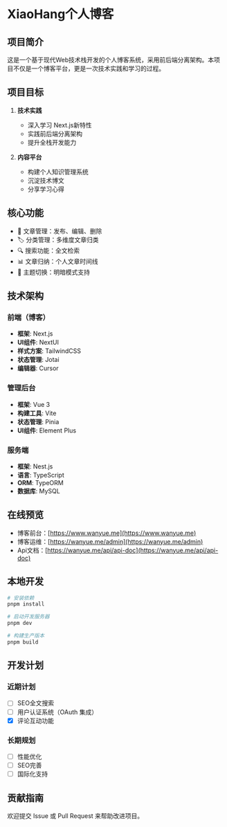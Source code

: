 # XiaoHang个人博客

## 项目简介

这是一个基于现代Web技术栈开发的个人博客系统，采用前后端分离架构。本项目不仅是一个博客平台，更是一次技术实践和学习的过程。

## 项目目标

1. **技术实践**

   - 深入学习 Next.js新特性
   - 实践前后端分离架构
   - 提升全栈开发能力

2. **内容平台**
   - 构建个人知识管理系统
   - 沉淀技术博文
   - 分享学习心得

## 核心功能

- 📝 文章管理：发布、编辑、删除
- 🏷️ 分类管理：多维度文章归类
- 🔍 搜索功能：全文检索
- 📊 文章归纳：个人文章时间线
- 🎨 主题切换：明暗模式支持

## 技术架构

### 前端（博客）

- **框架**: Next.js
- **UI组件**: NextUI
- **样式方案**: TailwindCSS
- **状态管理**: Jotai
- **编辑器**: Cursor

### 管理后台

- **框架**: Vue 3
- **构建工具**: Vite
- **状态管理**: Pinia
- **UI组件**: Element Plus

### 服务端

- **框架**: Nest.js
- **语言**: TypeScript
- **ORM**: TypeORM
- **数据库**: MySQL

## 在线预览

- 博客前台：[https://www.wanyue.me](https://www.wanyue.me)
- 博客运维：[https://wanyue.me/admin](https://wanyue.me/admin)
- Api文档：[https://wanyue.me/api/api-doc](https://wanyue.me/api/api-doc)

## 本地开发

```bash
# 安装依赖
pnpm install

# 启动开发服务器
pnpm dev

# 构建生产版本
pnpm build
```

## 开发计划

### 近期计划

- [ ] SEO全文搜索
- [ ] 用户认证系统（OAuth 集成）
- [x] 评论互动功能

### 长期规划

- [ ] 性能优化
- [ ] SEO完善
- [ ] 国际化支持

## 贡献指南

欢迎提交 Issue 或 Pull Request 来帮助改进项目。
